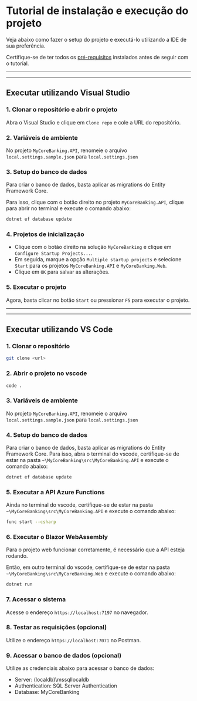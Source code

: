 
# Tutorial de instalação e execução do projeto

Veja abaixo como fazer o setup do projeto e executá-lo utilizando a IDE de sua preferência.

Certifique-se de ter todos os [pré-requisitos](../../README.md#pré-requisitos-para-rodar-o-projeto) instalados antes de seguir com o tutorial.

---
---

## Executar utilizando Visual Studio

### 1. Clonar o repositório e abrir o projeto

Abra o Visual Studio e clique em `Clone repo` e cole a URL do repositório. 

### 2. Variáveis de ambiente

No projeto `MyCoreBanking.API`, renomeie o arquivo `local.settings.sample.json` para `local.settings.json`

### 3. Setup do banco de dados

Para criar o banco de dados, basta aplicar as migrations do Entity Framework Core.

Para isso, clique com o botão direito no projeto `MyCoreBanking.API`, clique para abrir no terminal e execute o comando abaixo:

```bash
dotnet ef database update
```

### 4. Projetos de inicialização

- Clique com o botão direito na solução `MyCoreBanking` e clique em `Configure Startup Projects...`.
- Em seguida, marque a opção `Multiple startup projects` e selecione `Start` para os projetos `MyCoreBanking.API` e `MyCoreBanking.Web`.
- Clique em `OK` para salvar as alterações.

### 5. Executar o projeto

Agora, basta clicar no botão `Start` ou pressionar `F5` para executar o projeto.

---
---

## Executar utilizando VS Code

### 1. Clonar o repositório

```bash
git clone <url>
```

### 2. Abrir o projeto no vscode

```bash
code .
```

### 3. Variáveis de ambiente

No projeto `MyCoreBanking.API`, renomeie o arquivo `local.settings.sample.json` para `local.settings.json`

### 4. Setup do banco de dados

Para criar o banco de dados, basta aplicar as migrations do Entity Framework Core. Para isso, abra o terminal do vscode, certifique-se de estar na pasta `~\MyCoreBanking\src\MyCoreBanking.API` e execute o comando abaixo:

```bash
dotnet ef database update
```

### 5. Executar a API Azure Functions

Ainda no terminal do vscode, certifique-se de estar na pasta `~\MyCoreBanking\src\MyCoreBanking.API` e execute o comando abaixo:

```bash
func start --csharp
```

### 6. Executar o Blazor WebAssembly

Para o projeto web funcionar corretamente, é necessário que a API esteja rodando.

Então, em outro terminal do vscode, certifique-se de estar na pasta `~\MyCoreBanking\src\MyCoreBanking.Web` e execute o comando abaixo:

```bash
dotnet run
```

### 7. Acessar o sistema

Acesse o endereço `https://localhost:7197` no navegador.

### 8. Testar as requisições (opcional)

Utilize o endereço `https://localhost:7071` no Postman.

### 9. Acessar o banco de dados (opcional)

Utilize as credenciais abaixo para acessar o banco de dados:

- Server: (localdb)\mssqllocaldb
- Authentication: SQL Server Authentication
- Database: MyCoreBanking
